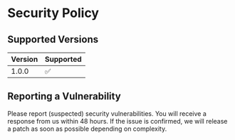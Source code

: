# Security Policy

## Supported Versions

| Version | Supported          |
| ------- | ------------------ |
| 1.0.0   | :white_check_mark: |

## Reporting a Vulnerability

Please report (suspected) security vulnerabilities. You will receive a response from us within 48 hours. If the issue is confirmed, we will release a patch as soon as possible depending on complexity.
